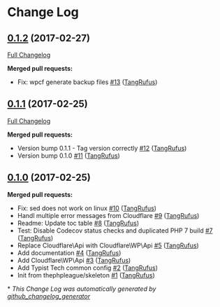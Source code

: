 # Change Log

## [0.1.2](https://github.com/TypistTech/cloudflare-wp-api/tree/0.1.2) (2017-02-27)
[Full Changelog](https://github.com/TypistTech/cloudflare-wp-api/compare/0.1.1...0.1.2)

**Merged pull requests:**

- Fix: wpcf generate backup files [\#13](https://github.com/TypistTech/cloudflare-wp-api/pull/13) ([TangRufus](https://github.com/TangRufus))

## [0.1.1](https://github.com/TypistTech/cloudflare-wp-api/tree/0.1.1) (2017-02-25)
[Full Changelog](https://github.com/TypistTech/cloudflare-wp-api/compare/0.1.0...0.1.1)

**Merged pull requests:**

- Version bump 0.1.1 - Tag version correctly [\#12](https://github.com/TypistTech/cloudflare-wp-api/pull/12) ([TangRufus](https://github.com/TangRufus))
- Version bump 0.1.0 [\#11](https://github.com/TypistTech/cloudflare-wp-api/pull/11) ([TangRufus](https://github.com/TangRufus))

## [0.1.0](https://github.com/TypistTech/cloudflare-wp-api/tree/0.1.0) (2017-02-25)
**Merged pull requests:**

- Fix: sed does not work on linux [\#10](https://github.com/TypistTech/cloudflare-wp-api/pull/10) ([TangRufus](https://github.com/TangRufus))
- Handl multiple error messages from Cloudflare [\#9](https://github.com/TypistTech/cloudflare-wp-api/pull/9) ([TangRufus](https://github.com/TangRufus))
- Readme: Update toc table [\#8](https://github.com/TypistTech/cloudflare-wp-api/pull/8) ([TangRufus](https://github.com/TangRufus))
- Test: Disable Codecov status checks and duplicated PHP 7 build [\#7](https://github.com/TypistTech/cloudflare-wp-api/pull/7) ([TangRufus](https://github.com/TangRufus))
- Replace Cloudflare\Api with Cloudflare\WP\Api [\#5](https://github.com/TypistTech/cloudflare-wp-api/pull/5) ([TangRufus](https://github.com/TangRufus))
- Add documentation [\#4](https://github.com/TypistTech/cloudflare-wp-api/pull/4) ([TangRufus](https://github.com/TangRufus))
- Add Cloudflare\WP\Api [\#3](https://github.com/TypistTech/cloudflare-wp-api/pull/3) ([TangRufus](https://github.com/TangRufus))
- Add Typist Tech common config [\#2](https://github.com/TypistTech/cloudflare-wp-api/pull/2) ([TangRufus](https://github.com/TangRufus))
- Init from thephpleague/skeleton [\#1](https://github.com/TypistTech/cloudflare-wp-api/pull/1) ([TangRufus](https://github.com/TangRufus))



\* *This Change Log was automatically generated by [github_changelog_generator](https://github.com/skywinder/Github-Changelog-Generator)*